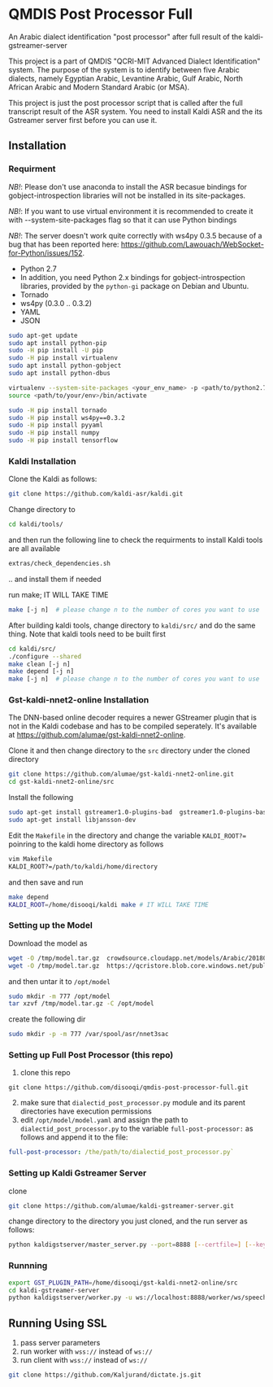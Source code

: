 # QMDIS Post Processor Full

An Arabic dialect identification "post processor" after full result of the kaldi-gstreamer-server

This project is a part of QMDIS "QCRI-MIT Advanced Dialect Identification" system. The purpose of the system is to identify between five Arabic dialects, namely Egyptian Arabic, Levantine Arabic, Gulf Arabic, North African Arabic and Modern Standard Arabic (or MSA). 

This project is just the post processor script that is called after the full transcript result of the ASR system. You need to install Kaldi ASR and the its Gstreamer server first before you can use it.  



Installation
------------

### Requirment
*NB!*: Please don't use anaconda to install the ASR becasue bindings for gobject-introspection libraries will not be installed in its site-packages.

*NB!*: If you want to use virtual environment it is recommended to create it with --system-site-packages flag so that it can use Python bindings

*NB!*: The server doesn't work quite correctly with ws4py 0.3.5 because of a bug that has been reported here: https://github.com/Lawouach/WebSocket-for-Python/issues/152.
* Python 2.7
* In addition, you need Python 2.x bindings for gobject-introspection libraries, provided by the `python-gi`
package on Debian and Ubuntu.
* Tornado 
* ws4py (0.3.0 .. 0.3.2)
* YAML
* JSON


```bash
sudo apt-get update
sudo apt install python-pip
sudo -H pip install -U pip
sudo -H pip install virtualenv
sudo apt install python-gobject
sudo apt install python-dbus
```

```bash
virtualenv --system-site-packages <your_env_name> -p <path/to/python2.7>
source <path/to/your/env>/bin/activate

sudo -H pip install tornado
sudo -H pip install ws4py==0.3.2
sudo -H pip install pyyaml
sudo -H pip install numpy
sudo -H pip install tensorflow
```
### Kaldi Installation
Clone the Kaldi as follows:
```bash
git clone https://github.com/kaldi-asr/kaldi.git
```
Change directory to
```bash
cd kaldi/tools/
```
and then run the following line to check the requirments to install Kaldi tools are all available
```bash
extras/check_dependencies.sh
```
.. and install them if needed

run make; IT WILL TAKE TIME 
```bash
make [-j n]  # please change n to the number of cores you want to use
```
After building kaldi tools, change directory to `kaldi/src/` and do the same thing. Note that kaldi tools need to be built first
```bash
cd kaldi/src/
./configure --shared
make clean [-j n] 
make depend [-j n] 
make [-j n]  # please change n to the number of cores you want to use
```
### Gst-kaldi-nnet2-online Installation
The DNN-based online decoder requires a newer GStreamer plugin that is not in the Kaldi codebase and has to be compiled seperately. It's available at https://github.com/alumae/gst-kaldi-nnet2-online. 

Clone it and then change directory to the `src` directory under the cloned directory
```bash
git clone https://github.com/alumae/gst-kaldi-nnet2-online.git
cd gst-kaldi-nnet2-online/src
```

Install the following
```bash
sudo apt-get install gstreamer1.0-plugins-bad  gstreamer1.0-plugins-base gstreamer1.0-plugins-good  gstreamer1.0-pulseaudio  gstreamer1.0-plugins-ugly  gstreamer1.0-tools libgstreamer1.0-dev
sudo apt-get install libjansson-dev
```

Edit the `Makefile` in the directory and change the variable `KALDI_ROOT?=` poinring to the kaldi home directory as follows
```bash
vim Makefile
KALDI_ROOT?=/path/to/kaldi/home/directory
```

and then save and run
```bash
make depend
KALDI_ROOT=/home/disooqi/kaldi make # IT WILL TAKE TIME 
```
### Setting up the Model
Download the model as
```bash
wget -O /tmp/model.tar.gz  crowdsource.cloudapp.net/models/Arabic/20180304/nnet3sac.tar.gz
wget -O /tmp/model.tar.gz  https://qcristore.blob.core.windows.net/public/asrlive/models/arabic/nnet3sac.tar.gz
```

and then untar it to `/opt/model`
```bash
sudo mkdir -m 777 /opt/model
tar xzvf /tmp/model.tar.gz -C /opt/model
```
create the following dir
```bash
sudo mkdir -p -m 777 /var/spool/asr/nnet3sac
```

### Setting up Full Post Processor (this repo)
1) clone this repo
```
git clone https://github.com/disooqi/qmdis-post-processor-full.git
```
2) make sure that `dialectid_post_processor.py` module and its parent directories have execution permissions
3) edit `/opt/model/model.yaml` and assign the path to `dialectid_post_processor.py` to the variable `full-post-processor:` as
    follows and append it to the file:
```yaml
full-post-processor: /the/path/to/dialectid_post_processor.py`
```
### Setting up Kaldi Gstreamer Server
clone 
```bash
git clone https://github.com/alumae/kaldi-gstreamer-server.git
```
change directory to the directory you just cloned, and the run server as follows:
```bash
python kaldigstserver/master_server.py --port=8888 [--certfile=] [--keyfile=]
```
### Runnning
```bash
export GST_PLUGIN_PATH=/home/disooqi/gst-kaldi-nnet2-online/src
cd kaldi-gstreamer-server
python kaldigstserver/worker.py -u ws://localhost:8888/worker/ws/speech -c /opt/model/model.yaml
````
Running Using SSL
----------------
1) pass server parameters
2) run worker with `wss://` instead of `ws://`
3) run client with `wss://` instead of `ws://`


```bash
git clone https://github.com/Kaljurand/dictate.js.git
```
